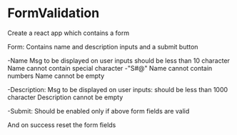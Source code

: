 # FormValidation

Create a react app which contains a form

Form: 
Contains name and description inputs and a submit button

-Name
Msg to be displayed on user inputs
should be less than 10 character
Name cannot contain special character -"S#@"
Name cannot contain numbers
Name cannot be empty

-Description:
Msg to be displayed on user inputs:
should be less than 1000 character
Description cannot be empty

-Submit:
Should be enabled only if above form fields are valid

And on success reset the form fields

